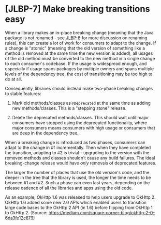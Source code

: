 # [JLBP-7] Make breaking transitions easy

When a library makes an in-place breaking change (meaning that the Java package
is not renamed - see [JLBP-6](JLBP-6.md) for more discussion on renaming rules),
this can create a lot of work for consumers to adapt to the change. If a change
is "atomic" (meaning that the old version of something like a method is removed
at the same time the new version is added), all usages of the old method must be
converted to the new method in a single change to each consumer's codebase. If
the usage is widespread enough, and especially if usage spans packages by
multiple owners and spans multiple levels of the dependency tree, the cost of
transitioning may be too high to do at all.

Consequently, libraries should instead make two-phase breaking changes to stable
features:

1. Mark old methods/classes as `@Deprecated` at the same time as adding new
   methods/classes. This is a "stepping stone" release.

2. Delete the deprecated methods/classes. This should wait until major consumers
   have stopped using the deprecated functionality, where major consumers means
   consumers with high usage or consumers that are deep in the dependency tree.

When a breaking change is introduced as two phases, consumers can adapt to the
change in #1 incrementally. Then when they have completed the transition,
adapting to #2 is trivial - upgrading to the version with the removed methods
and classes shouldn't cause any build failures. The ideal breaking-change
release would have *only* removals of deprecated features.

The larger the number of places that use the old version's code, and the deeper
in the tree that the library is used, the longer the time needs to be between #1
and #2. Such a phase can even last years, depending on the release cadence of
all the libraries and apps using the old code.

As an example, OkHttp 1.6 was released to help users upgrade to OkHttp 2.
OkHttp 1.6 added some new 2.0 APIs which enabled users to transition large code
bases to the OkHttp 2 API (in 1.6) before flipping from OkHttp 1 to OkHttp 2.
(Source: https://medium.com/square-corner-blog/okhttp-2-0-6da3fe12c879)
